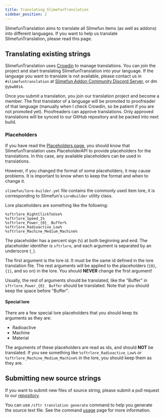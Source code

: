 ```yaml
---
title: Translating SlimefunTranslation
sidebar_position: 2
---
```


SlimefunTranslation aims to translate all Slimefun items (as well as addons) into different languages. If you want to help us translate SlimefunTranslation, please read this page.

## Translating existing strings

SlimefunTranslation uses [Crowdin](https://crowdin.com/project/slimefuntranslation) to manage translations. You can join the project and start translating SlimefunTranslation into your language. If the language you want to translate is not available, please contact us in `#slimefuntranslation` at [Slimefun Addon Community Discord Server](https://discord.gg/SqD3gg5SAU), or dm `@ybw0014`.

Once you submit a translation, you join our translation project and become a member. The first translator of a language will be promoted to proofreader of that language (manually when I check Crowdin, so be patient if you are not promoted yet). Proofreaders can approve translations. Only approved translations will be synced to our GitHub repository and be packed into next build.

### Placeholders

If you have read the [Placeholders page](/slimefun-translation/usage/placeholders), you should know that SlimefunTranslation uses PlaceholderAPI to provide placeholders for the translations. In this case, any available placeholders can be used in translations.

However, if you changed the format of some placeholders, it may cause problems. It is important to know when to keep the format and when to change it.

`slimefun/lore-builder.yml` file contains the commonly used item lore, it is corresponding to Slimefun's `LoreBuilder` utility class.

Lore placeholders are something like the following:

```text
%sftrlore_RightClickToUse%
%sftrlore_Speed_1%
%sftrlore_Power_{0}_ Buffer%
%sftrlore_Radioactive_Low%
%sftrlore_Machine_Medium_Machine%
```

The placeholder has a percent sign (`%`) at both beginning and end. The placeholder identifier is `sftrlore`, and each argument is separated by an underscore (`_`).

The first argument is the lore id. It must be the same id defined in the lore translation file. The rest arguments will be applied to the placeholders (`{0}`, `{1}`, and so on) in the lore. You should **NEVER** change the first argument!

Usually, the rest of arguments should be translated, like the "Buffer" in `sftrlore_Power_{0}_ Buffer` should be translated. Note that you should keep the space before "Buffer".

#### Special lore

There are a few special lore placeholders that you should keep its arguments as they are:

- Radioactive
- Machine
- Material

The arguments of these placeholders are read as ids, and should **NOT** be translated. If you see something like `%sftrlore_Radioactive_Low%` or `%sftrlore_Machine_Medium_Machine%` in the lore, you should keep them as they are.

## Submitting new source strings

If you want to submit new files of source string, please submit a pull request to our [repository](https://github.com/ybw0014/SlimefunTranslation).

You can use `/sftr translation generate` command to help you generate the source text file. See the command [usage](/slimefun-translation/usage/commands-and-permissions#generate-translation-file) page for more information.
